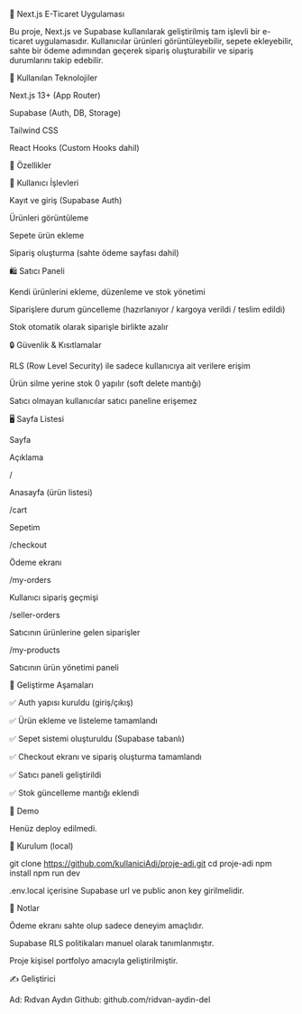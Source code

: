 🛒 Next.js E-Ticaret Uygulaması

Bu proje, Next.js ve Supabase kullanılarak geliştirilmiş tam işlevli bir e-ticaret uygulamasıdır. Kullanıcılar ürünleri görüntüleyebilir, sepete ekleyebilir, sahte bir ödeme adımından geçerek sipariş oluşturabilir ve sipariş durumlarını takip edebilir.

🔧 Kullanılan Teknolojiler

Next.js 13+ (App Router)

Supabase (Auth, DB, Storage)

Tailwind CSS

React Hooks (Custom Hooks dahil)

🚀 Özellikler

👤 Kullanıcı İşlevleri

Kayıt ve giriş (Supabase Auth)

Ürünleri görüntüleme

Sepete ürün ekleme

Sipariş oluşturma (sahte ödeme sayfası dahil)

🛍️ Satıcı Paneli

Kendi ürünlerini ekleme, düzenleme ve stok yönetimi

Siparişlere durum güncelleme (hazırlanıyor / kargoya verildi / teslim edildi)

Stok otomatik olarak siparişle birlikte azalır

🔒 Güvenlik & Kısıtlamalar

RLS (Row Level Security) ile sadece kullanıcıya ait verilere erişim

Ürün silme yerine stok 0 yapılır (soft delete mantığı)

Satıcı olmayan kullanıcılar satıcı paneline erişemez

🖥️ Sayfa Listesi

Sayfa

Açıklama

/

Anasayfa (ürün listesi)

/cart

Sepetim

/checkout

Ödeme ekranı

/my-orders

Kullanıcı sipariş geçmişi

/seller-orders

Satıcının ürünlerine gelen siparişler

/my-products

Satıcının ürün yönetimi paneli

🔄 Geliştirme Aşamaları

✅ Auth yapısı kuruldu (giriş/çıkış)

✅ Ürün ekleme ve listeleme tamamlandı

✅ Sepet sistemi oluşturuldu (Supabase tabanlı)

✅ Checkout ekranı ve sipariş oluşturma tamamlandı

✅ Satıcı paneli geliştirildi

✅ Stok güncelleme mantığı eklendi

📸 Demo

Henüz deploy edilmedi.

📁 Kurulum (local)

git clone https://github.com/kullaniciAdi/proje-adi.git
cd proje-adi
npm install
npm run dev

.env.local içerisine Supabase url ve public anon key girilmelidir.

📌 Notlar

Ödeme ekranı sahte olup sadece deneyim amaçlıdır.

Supabase RLS politikaları manuel olarak tanımlanmıştır.

Proje kişisel portfolyo amacıyla geliştirilmiştir.

✍️ Geliştirici

Ad: Rıdvan Aydın
Github: github.com/ridvan-aydin-del
